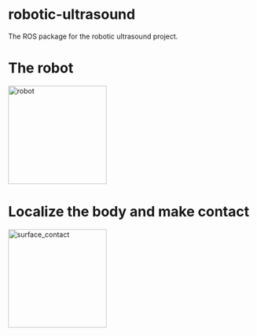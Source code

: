 # robotic-ultrasound
The ROS package for the robotic ultrasound project.

# The robot
<img src="ultrasound_robot.png" alt="robot" width="200"/>

# Localize the body and make contact
<img src="surface_contact.gif" alt="surface_contact" width="200"/>
